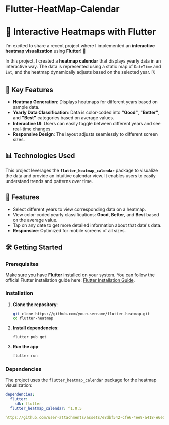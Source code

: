 # Flutter-HeatMap-Calendar

# 🚀 Interactive Heatmaps with Flutter

I’m excited to share a recent project where I implemented an **interactive heatmap visualization** using **Flutter**! 🎉

In this project, I created a **heatmap calendar** that displays yearly data in an interactive way. The data is represented using a static map of `DateTime` and `int`, and the heatmap dynamically adjusts based on the selected year. 🗓️

## 🔑 Key Features

- **Heatmap Generation**: Displays heatmaps for different years based on sample data.
- **Yearly Data Classification**: Data is color-coded into **"Good"**, **"Better"**, and **"Best"** categories based on average values.
- **Interactive UI**: Users can easily toggle between different years and see real-time changes.
- **Responsive Design**: The layout adjusts seamlessly to different screen sizes.

## 📊 Technologies Used

This project leverages the **`flutter_heatmap_calendar`** package to visualize the data and provide an intuitive calendar view. It enables users to easily understand trends and patterns over time.

## 🎯 Features

- Select different years to view corresponding data on a heatmap.
- View color-coded yearly classifications: **Good**, **Better**, and **Best** based on the average value.
- Tap on any date to get more detailed information about that date's data.
- **Responsive**: Optimized for mobile screens of all sizes.

## 🛠️ Getting Started

### Prerequisites

Make sure you have **Flutter** installed on your system. You can follow the official Flutter installation guide here: [Flutter Installation Guide](https://flutter.dev/docs/get-started/install).

### Installation

1. **Clone the repository**:
    ```bash
    git clone https://github.com/yourusername/flutter-heatmap.git
    cd flutter-heatmap
    ```

2. **Install dependencies**:
    ```bash
    flutter pub get
    ```

3. **Run the app**:
    ```bash
    flutter run
    ```

### Dependencies

The project uses the `flutter_heatmap_calendar` package for the heatmap visualization:

```yaml
dependencies:
  flutter:
    sdk: flutter
  flutter_heatmap_calendar: ^1.0.5

https://github.com/user-attachments/assets/e8dbf542-cfe6-4ee9-a418-e6e0252aae87

